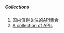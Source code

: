 ##### Collections

1. [国内值得关注的API集合](http://www.jianshu.com/p/ecf037476603)
2. [ A collection of APIs](https://github.com/TonnyL/Awesome_APIs)

